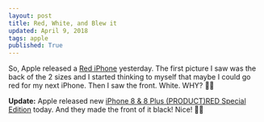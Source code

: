 ```yaml
---
layout: post
title: Red, White, and Blew it
updated: April 9, 2018
tags: apple
published: True
---
```


So, Apple released a [Red iPhone](http://www.apple.com/shop/buy-iphone/special-edition-iphone-7) yesterday. The first picture I saw was the back of the 2 sizes and I started thinking to myself that maybe I could go red for my next iPhone. Then I saw the front. White. WHY? 
👎🏻

**Update:** Apple released new [iPhone 8 & 8 Plus (PRODUCT)RED Special Edition](https://www.apple.com/newsroom/2018/04/apple-introduces-iphone-8-and-iphone-8-plus-productred-special-edition/) today.  And they made the front of it black! Nice!
👍🏻